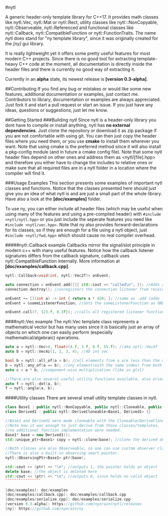 #nytl

A generic header-only template library for C++17. It provides math classes like
nytl::Vec, nytl::Mat or nytl::Rect, utility classes like nytl:::NonCopyable, nytl::Observeable,
nytl::Referenced and functional classes like nytl::Callback, nytl::CompatibleFunction or
nytl::FunctionTraits.
The name nytl does stand for "ny template library", since it was originally created for the _[ny]_ gui library.

It is really lightweight yet it offers some pretty useful features for most modern C++ projects.
Since there is no good tool for extracting template-heavy C++ code at the moment, all documentation
is directly inside the header files and there is currently no good way of extracting it.

Currently in an __alpha__ state, its newest release is __[version 0.3-alpha]__.

##Contributing
If you find any bug or mistakes or would like some new features, additional documentation or examples, just contact me.
Contributors to library, documentation or examples are always appreciated. Just fork it and start a pull request or start an issue. If you just have any ideas, questions or suggestions, just let me know.

##Getting Started
###Building nytl
Since nytl is a header-only library you dont have to compile or install anything, nytl has
__no external dependencies__.
Just clone the repository or download it as zip package if you are not comfortable with using git.
You can then just copy the header files where you need them, or you use __cmake__ to install
them wherever you want. Note that using cmake is the preferred method since it will also install
a pkg-config module (and in future a cmake config file).
Note that some nytl header files depend on other ones and address them as <nytl/[file].hpp> and
therefore you either have to change the includes to relative ones or make sure that
all required files are in a nytl folder in a location where the compiler will find it.

###Usage Examples
This section presents some examples of important nytl classes and functions.
Notice that the classes presented here should just give you an idea of what nytl is and are just a small part of the whole library.
Have also a look at the __[doc/examples]__ folder.

To use ny, you can either include all header files (which may be useful when using many of the
features and using a pre-compiled header) with ```#include <nytl/nytl.hpp>``` or you just
include the seperate features you need like ```#include <nytl/vec.hpp>```.
Note that ny also provides forward-declarations for its classes, so if they are enough for
a file using a nytl object, just ```#include <nytl/fwd.hpp>``` which should cause no real
compiler overhead.

#####nytl::Callback example
Callbacks mirror the signal/slot principle in modern c++ with many useful features.
Notice how the callback listener signatures differs from the callback signature, callback uses nytl::CompatibleFunction internally. More information at __[doc/examples/callback.cpp]__.
```````````````c++
nytl::Callback<void(int, nytl::Vec2f)> onEvent;

auto connection = onEvent.add([]{ std::cout << "called\n"; }); //Adds a callback listener
connection.destroy(); //unregisters the connection listener from received connection object

onEvent += [](int a) -> int { return a * 420; }; //same as .add (adds listener)
onEvent = &someListenerFunction; //Sets the someListenerFunction as ONLY listener

onEvent.call(7, {23.f, 0.3f}); //calls all registered listener functions
```````````````

####nytl::Vec example
The nytl::Vec template class represents a mathematical vector but has many uses since it is basically just an array of objects on which one can easliy perform (especially mathematical/algebraic) operations.
```````````c++
auto a = nytl::Vec<4, float>(4.f, 3.f, 8.f, 55.f); //aka nytl::Vec4f
auto b = nytl::Vec4i(1, 2, 3, 4); //4D int vec

bool b = nytl::all_of(a < b); //all elements from a are less than the matching element from b
b = nytl::any_of(a == b); //any element(with the same index) from both vecs match
auto c = a * b; //component-wise multiplication (like in glsl)

//There are also several useful utility functions available, also orientated at glsl
auto f = nytl::dot(a, b);
f = nytl::angle(a, b);
```````````

####Utility classes
There are several small utility template classes in nytl.

`````````````````c++
class Base1 : public nytl::NonCopyable, public nytl::Cloneable, public nytl::Observeable {}
class Derived1 : public nytl::DeriveCloneable<Base1, Derived1> {}

//Base1 and Derived1 were made cloneable with the Cloneable/DeriveCloneable base classes.
//Note how it was enough to just derive from those classes/templates,
//no additional function implementation were needed.
Base1* base = new Derived1();
std::unique_ptr<Base1> copy = nytl::clone(base); //clone the derived object.

//Both classes are also Observeable, so one can use custom observer classes to track their lifetime
//There is also a built-in observing smart pointer.
nytl::ObservingPtr<Base1> ptr(base);

std::cout << (ptr) << "\n"; //outputs 1, the pointer holds an object
delete base; //the object is deleted here
std::cout << (ptr) << "\n"; //outputs 0, since holds no valid object
````````````````

[doc/examples]: doc/examples
[doc/examples/callback.cpp]: doc/examples/callback.cpp
[doc/examples/serialize.cpp]: doc/examples/serialize.cpp
[version 0.3-alpha]: https://github.com/nyorain/nytl/releases
[ny]: https://github.com/nyorain/ny
